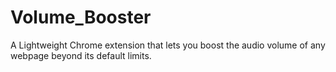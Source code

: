 # Volume_Booster
A  Lightweight Chrome extension that lets you boost the audio volume of any webpage beyond its default limits.
